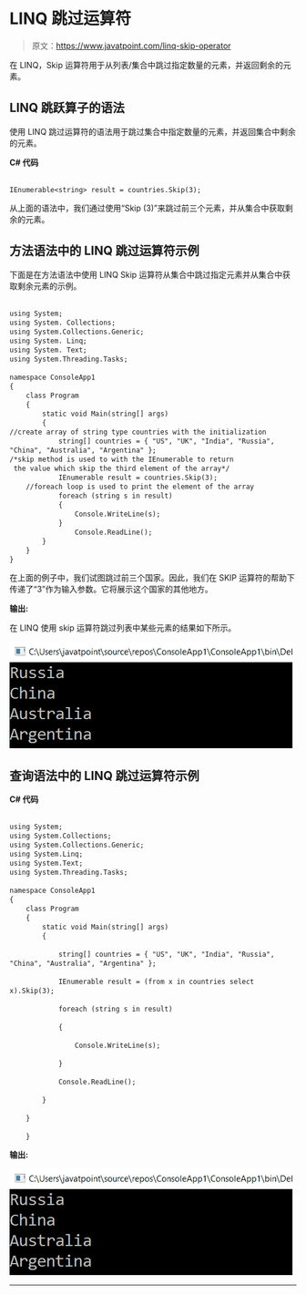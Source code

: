 # LINQ 跳过运算符

> 原文：<https://www.javatpoint.com/linq-skip-operator>

在 LINQ，Skip 运算符用于从列表/集合中跳过指定数量的元素，并返回剩余的元素。

## LINQ 跳跃算子的语法

使用 LINQ 跳过运算符的语法用于跳过集合中指定数量的元素，并返回集合中剩余的元素。

**C# 代码**

```

IEnumerable<string> result = countries.Skip(3);

```

从上面的语法中，我们通过使用“Skip (3)”来跳过前三个元素，并从集合中获取剩余的元素。

## 方法语法中的 LINQ 跳过运算符示例

下面是在方法语法中使用 LINQ Skip 运算符从集合中跳过指定元素并从集合中获取剩余元素的示例。

```

using System;
using System. Collections;
using System.Collections.Generic;
using System. Linq;
using System. Text;
using System.Threading.Tasks;

namespace ConsoleApp1
{
    class Program
    {
        static void Main(string[] args)
        {
//create array of string type countries with the initialization
            string[] countries = { "US", "UK", "India", "Russia", "China", "Australia", "Argentina" };
/*skip method is used to with the IEnumerable to return
 the value which skip the third element of the array*/
            IEnumerable result = countries.Skip(3);
    //foreach loop is used to print the element of the array
            foreach (string s in result)
            {
                Console.WriteLine(s);
            }
                Console.ReadLine();
        }
    }
} 
```

在上面的例子中，我们试图跳过前三个国家。因此，我们在 SKIP 运算符的帮助下传递了“3”作为输入参数。它将展示这个国家的其他地方。

**输出:**

在 LINQ 使用 skip 运算符跳过列表中某些元素的结果如下所示。

![LINQ Skip Operator](img/9db192d525b19a32dfe82887114b029a.png)

## 查询语法中的 LINQ 跳过运算符示例

**C# 代码**

```

using System;
using System.Collections;
using System.Collections.Generic;
using System.Linq;
using System.Text;
using System.Threading.Tasks;

namespace ConsoleApp1
{
    class Program
    {
        static void Main(string[] args)
        {

            string[] countries = { "US", "UK", "India", "Russia", "China", "Australia", "Argentina" };

            IEnumerable result = (from x in countries select x).Skip(3);

            foreach (string s in result)

            {

                Console.WriteLine(s);

            }

            Console.ReadLine();

        }

    }

    } 
```

**输出:**

![LINQ Skip Operator](img/68d32e159e0b2d438a01767b5ffd64b8.png)

* * *